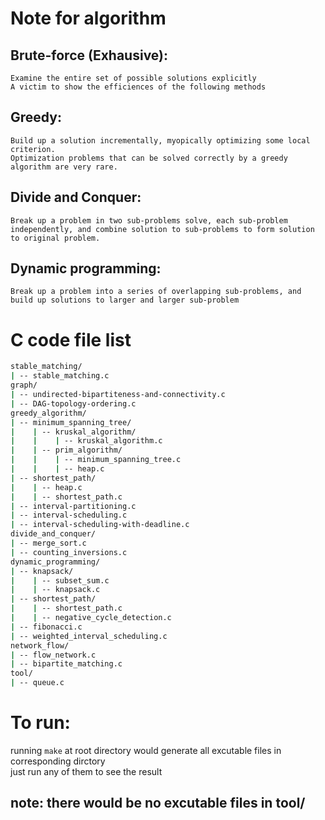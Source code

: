 # Note for algorithm  
## Brute-force (Exhausive):  
	Examine the entire set of possible solutions explicitly  
	A victim to show the efficiences of the following methods  
## Greedy:  
	Build up a solution incrementally, myopically optimizing some local criterion.  
	Optimization problems that can be solved correctly by a greedy algorithm are very rare.  
## Divide and Conquer:  
	Break up a problem in two sub-problems solve, each sub-problem independently, and combine solution to sub-problems to form solution to original problem.  
## Dynamic programming:  
	Break up a problem into a series of overlapping sub-problems, and build up solutions to larger and larger sub-problem  
# C code file list  
```bash
stable_matching/  
| -- stable_matching.c  
graph/  
| -- undirected-bipartiteness-and-connectivity.c  
| -- DAG-topology-ordering.c  
greedy_algorithm/  
| -- minimum_spanning_tree/  
|    | -- kruskal_algorithm/  
|    |    | -- kruskal_algorithm.c  
|    | -- prim_algorithm/  
|    |    | -- minimum_spanning_tree.c  
|    |    | -- heap.c  
| -- shortest_path/  
|    | -- heap.c  
|    | -- shortest_path.c  
| -- interval-partitioning.c  
| -- interval-scheduling.c  
| -- interval-scheduling-with-deadline.c  
divide_and_conquer/  
| -- merge_sort.c                                                                              
| -- counting_inversions.c  
dynamic_programming/  
| -- knapsack/  
|    | -- subset_sum.c  
|    | -- knapsack.c  
| -- shortest_path/  
|    | -- shortest_path.c  
|    | -- negative_cycle_detection.c  
| -- fibonacci.c  
| -- weighted_interval_scheduling.c  
network_flow/  
| -- flow_network.c  
| -- bipartite_matching.c  
tool/  
| -- queue.c  
```
# To run:  
running `make` at root directory would generate all excutable files in corresponding dirctory  
just run any of them to see the result  
## note: there would be no excutable files in tool/  
